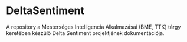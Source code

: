 # DeltaSentiment 

A repository a Mesterséges Intelligencia Alkalmazásai (BME, TTK) tárgy keretében készülő Delta Sentiment projektjének dokumentációja.
